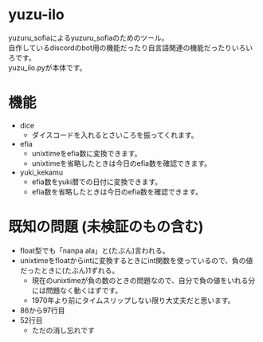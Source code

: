 # yuzu-ilo
yuzuru_sofiaによるyuzuru_sofiaのためのツール。  
自作しているdiscordのbot用の機能だったり自言語関連の機能だったりいろいろです。  
yuzu_ilo.pyが本体です。

# 機能
- dice
  - ダイスコードを入れるとさいころを振ってくれます。
- efia
  - unixtimeをefia数に変換できます。
  - unixtimeを省略したときは今日のefia数を確認できます。
- yuki_kekamu
  - efia数をyuki暦での日付に変換できます。
  - efia数を省略したときは今日のefia数を確認できます。

# 既知の問題 (未検証のもの含む)
- float型でも「nanpa ala」と(たぶん)言われる。
- unixtimeをfloatからintに変換するときにint関数を使っているので、負の値だったときに(たぶん)1ずれる。
  - 現在のunixtimeが負の数のときの問題なので、自分で負の値をいれる分には問題なく動くはずです。
  - 1970年より前にタイムスリップしない限り大丈夫だと思います。
- 86から97行目
- 52行目
  - ただの消し忘れです
